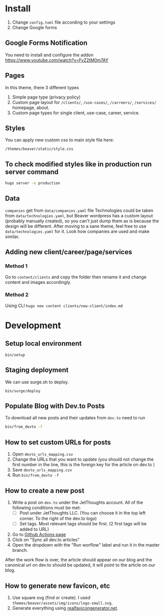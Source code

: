 # Install

1. Change `config.toml` file according to your settings
2. Change Google forms

## Google Forms Notification

You need to install and configure the addon
<https://www.youtube.com/watch?v=FvZ2tM0m7AY>

## Pages

In this theme, there 3 different types

1. Simple page type (privacy policy)
2. Custom page layout for `/clients/`, `/use-cases/`, `/carreers/`, `/services/` homepage, about.
3. Custom page types for single client, use-case, career, service.

## Styles

You can apply new custom css to main style file here:

`/themes/beaver/static/style.css`


## To check modified styles like in production run server command

```bash
hugo server -e production
```

## Data

`companies` get from `data/companies.yaml` file
Technologies could be taken from `data/technologies.yaml`, but Beaver wordpress has a custom layout (probably manually created), so you can't just dump them as is because the design will be different. After moving to a sane theme, feel free to use `data/technologies.yaml` for it. Look how companies are used and make similar.

## Adding new client/career/page/services

### Method 1

Go to `content/clients` and copy the folder then rename it and change content and images accordingly.

### Method 2

Using CLI `hugo new content clients/new-client/index.md`

# Development

## Setup local environment

`bin/setup`

## Staging deployment

We can use surge.sh to deploy.

`bin/surge/deploy`


## Populate Blog with Dev.to Posts

To download all new posts and their updates from `dev.to` need to run

```bash
bin/from_devto -f
```

## How to set custom URLs for posts

1. Open `devto_urls_mapping.csv`
2. Change the URLs that you want to update (you should not change the first number in the line, this is the foreign key for the article on dev.to )
3. Save `devto_urls_mapping.csv`
4. Run `bin/from_devto -f`


## How to create a new post

1. Write a post on `dev.to` under the JetThoughts account. All of the following conditions must be met:
    - [ ] Post under JetThoughts LLC. (You can choose it in the top left corner. To the right of the dev.to logo)
    - [ ] Set tags. Most relevant tags should be first. (2 first tags will be added to URL)

2. Go to [Github Actions page](https://github.com/jetthoughts/jetthoughts.github.io/actions)
3. Click on "Sync all dev.to articles"
4. Open the dropdown with the "Run worflow" label and run it in the master branch.

After the work flow is over, the article should appear on our blog and the canonical url on dev.to should be updated, it will point to the article on our blog.


## How to generate new favicon, etc

1. Use square svg (find or create). I used `themes/beaver/assets/img/icons/logo-small.svg`.
2. Generate everything using [realfavicongenerator.net](https://realfavicongenerator.net/).
